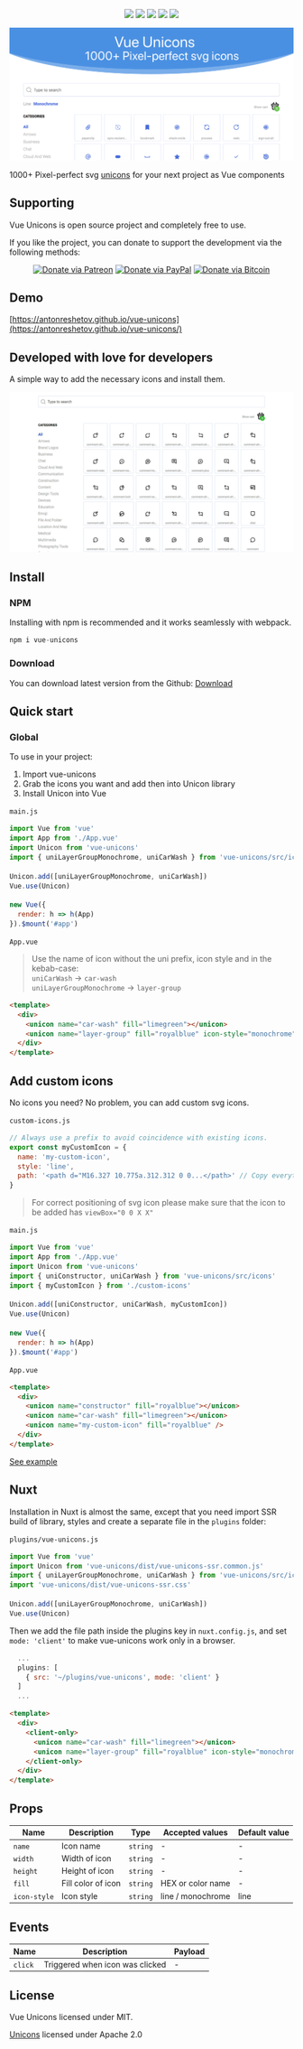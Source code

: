 <p align="center">
  <img src="https://img.shields.io/npm/v/vue-unicons.svg">
  <img src="https://img.shields.io/github/issues/antonreshetov/vue-unicons.svg">
  <img src="https://img.shields.io/npm/dw/vue-unicons.svg">
  <img src="https://travis-ci.com/antonreshetov/vue-unicons.svg?branch=master">
  <img src="https://img.shields.io/github/license/antonreshetov/vue-unicons.svg">
</p>

<img src="./src/assets/hero.png" alt="logo of vue-unicons repository">

1000+ Pixel-perfect svg [unicons](https://github.com/iconscout/unicons) for your next project as Vue components

## Supporting

Vue Unicons is open source project and completely free to use.

If you like the project, you can donate to support the development via the following methods:


<div align="center">

[![Donate via Patreon](https://img.shields.io/badge/donate-patreon-orange.svg?style=popout&logo=patreon)](https://www.patreon.com/antonreshetov)
[![Donate via PayPal](https://img.shields.io/badge/donate-paypal-blue.svg?style=popout&logo=paypal)](https://paypal.me/antonreshetov)
[![Donate via Bitcoin](https://img.shields.io/badge/donate-bitcoin-ff9900.svg?style=popout&logo=bitcoin&logoColor=CCC)](https://blockchain.com/btc/payment_request?address=1GnNU7UGrXyKx5Zd3uDfhCLL716AYBJwAJ&amount=0.00010450&message=Contribution%20to%20massCode)

</div>

## Demo

[https://antonreshetov.github.io/vue-unicons](https://antonreshetov.github.io/vue-unicons/)

## Developed with love for developers

A simple way to add the necessary icons and install them.

<img src="./src/assets/demo.gif" alt="demo">

## Install

### NPM

Installing with npm is recommended and it works seamlessly with webpack.

```js
npm i vue-unicons
```

### Download

You can download latest version from the Github: [Download](https://github.com/antonreshetov/vue-unicons)

## Quick start

### Global

To use in your project:

1. Import vue-unicons
2. Grab the icons you want and add then into Unicon library
3. Install Unicon into Vue

`main.js`

```js
import Vue from 'vue'
import App from './App.vue'
import Unicon from 'vue-unicons'
import { uniLayerGroupMonochrome, uniCarWash } from 'vue-unicons/src/icons'

Unicon.add([uniLayerGroupMonochrome, uniCarWash])
Vue.use(Unicon)

new Vue({
  render: h => h(App)
}).$mount('#app')
```

`App.vue`

> Use the name of icon without the uni prefix, icon style and in the kebab-case: <br>
> `uniCarWash` -> `car-wash`<br>
> `uniLayerGroupMonochrome` -> `layer-group`

```html
<template>
  <div>
    <unicon name="car-wash" fill="limegreen"></unicon>
    <unicon name="layer-group" fill="royalblue" icon-style="monochrome"></unicon>
  </div>
</template>
```

## Add custom icons

No icons you need? No problem, you can add custom svg icons.

`custom-icons.js`

```js
// Always use a prefix to avoid coincidence with existing icons.
export const myCustomIcon = {
  name: 'my-custom-icon',
  style: 'line',
  path: '<path d="M16.327 10.775a.312.312 0 0...</path>' // Copy everything inside the svg tag of the icon you want and past there
}
```

>For correct positioning of svg icon please make sure that the icon to be added has `viewBox="0 0 X X"`

`main.js`

```js
import Vue from 'vue'
import App from './App.vue'
import Unicon from 'vue-unicons'
import { uniConstructor, uniCarWash } from 'vue-unicons/src/icons'
import { myCustomIcon } from './custom-icons'

Unicon.add([uniConstructor, uniCarWash, myCustomIcon])
Vue.use(Unicon)

new Vue({
  render: h => h(App)
}).$mount('#app')
```

`App.vue`

```html
<template>
  <div>
    <unicon name="constructor" fill="royalblue"></unicon>
    <unicon name="car-wash" fill="limegreen"></unicon>
    <unicon name="my-custom-icon" fill="royalblue" />
  </div>
</template>
```

[See example](https://codesandbox.io/s/vue-template-t8y1l)

## Nuxt

Installation in Nuxt is almost the same, except that you need import SSR build of library, styles and create a separate file in the `plugins` folder:

`plugins/vue-unicons.js`

```js
import Vue from 'vue'
import Unicon from 'vue-unicons/dist/vue-unicons-ssr.common.js'
import { uniLayerGroupMonochrome, uniCarWash } from 'vue-unicons/src/icons'
import 'vue-unicons/dist/vue-unicons-ssr.css'

Unicon.add([uniLayerGroupMonochrome, uniCarWash])
Vue.use(Unicon)
```

Then we add the file path inside the plugins key in `nuxt.config.js`, and set `mode: 'client'` to make vue-unicons work only in a browser.

```js
  ...
  plugins: [
    { src: '~/plugins/vue-unicons', mode: 'client' }
  ]
  ...
```

```html
<template>
  <div>
    <client-only>
      <unicon name="car-wash" fill="limegreen"></unicon>
      <unicon name="layer-group" fill="royalblue" icon-style="monochrome"></unicon>
    </client-only>
  </div>
</template>
```

## Props

|     Name     |    Description     |   Type   |  Accepted values  | Default value |
| ------------ | ------------------ | -------- | ----------------- | ------------- |
| `name`       | Icon name          | `string` | -                 | -             |
| `width`      | Width of icon      | `string` | -                 | -             |
| `height`     | Height of icon     | `string` | -                 | -             |
| `fill`       | Fill color of icon | `string` | HEX or color name | -             |
| `icon-style` | Icon style         | `string` | line / monochrome | line          |

## Events

|  Name   |           Description           | Payload |
| ------- | ------------------------------- | ------- |
| `click` | Triggered when icon was clicked | -       |

## License

Vue Unicons licensed under MIT.

[Unicons](https://github.com/iconscout/unicons) licensed under Apache 2.0